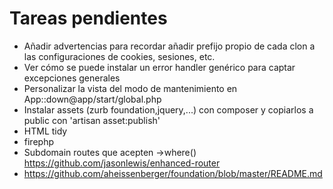# Tareas pendientes

- Añadir advertencias para recordar añadir prefijo propio de cada clon a las configuraciones de cookies, sesiones, etc.
- Ver cómo se puede instalar un error handler genérico para captar excepciones generales
- Personalizar la vista del modo de mantenimiento en App::down@app/start/global.php
- Instalar assets (zurb foundation,jquery,...) con composer y copiarlos a public con 'artisan asset:publish'
- HTML tidy
- firephp
- Subdomain routes que acepten ->where() https://github.com/jasonlewis/enhanced-router
- https://github.com/aheissenberger/foundation/blob/master/README.md

